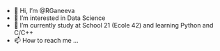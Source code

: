 - 👋 Hi, I’m @RGaneeva
- 👀 I’m interested in Data Science
- 🌱 I’m currently study at School 21 (Ecole 42) and learning Python and C/C++
- 📫 How to reach me ...

<!---
RGaneeva/RGaneeva is a ✨ special ✨ repository because its `README.md` (this file) appears on your GitHub profile.
You can click the Preview link to take a look at your changes.
--->
